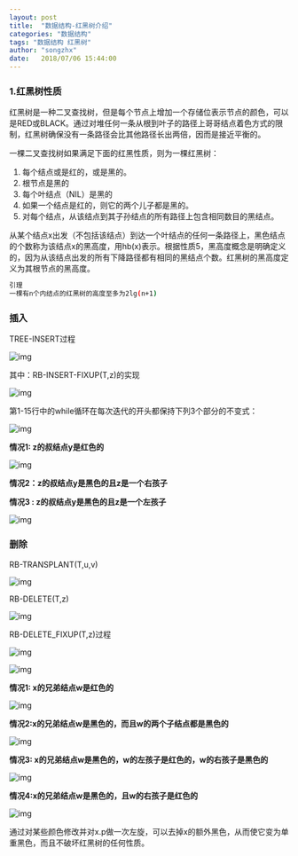 ```yaml
---
layout: post
title:  "数据结构-红黑树介绍"
categories: "数据结构"
tags: "数据结构 红黑树"
author: "songzhx"
date:   2018/07/06 15:44:00 
---
```

### 1.红黑树性质

红黑树是一种二叉查找树，但是每个节点上增加一个存储位表示节点的颜色，可以是RED或BLACK。通过对堆任何一条从根到叶子的路径上哥哥结点着色方式的限制，红黑树确保没有一条路径会比其他路径长出两倍，因而是接近平衡的。

一棵二叉查找树如果满足下面的红黑性质，则为一棵红黑树：

1. 每个结点或是红的，或是黑的。
2. 根节点是黑的
3. 每个叶结点（NIL）是黑的
4. 如果一个结点是红的，则它的两个儿子都是黑的。
5. 对每个结点，从该结点到其子孙结点的所有路径上包含相同数目的黑结点。

从某个结点x出发（不包括该结点）到达一个叶结点的任何一条路径上，黑色结点的个数称为该结点x的黑高度，用hb(x)表示。根据性质5，黑高度概念是明确定义的，因为从该结点出发的所有下降路径都有相同的黑结点个数。红黑树的黑高度定义为其根节点的黑高度。

```bash
引理
一棵有n个内结点的红黑树的高度至多为2lg(n+1)
```



### 插入

TREE-INSERT过程

![img](https://tva1.sinaimg.cn/large/006y8mN6gy1g6fcp73498j315u0kq75g.jpg)

其中：RB-INSERT-FIXUP(T,z)的实现

![img](https://tva1.sinaimg.cn/large/006y8mN6gy1g6fcp7u8ixj315d0u0gnz.jpg)

第1-15行中的while循环在每次迭代的开头都保持下列3个部分的不变式：

![img](https://tva1.sinaimg.cn/large/006y8mN6gy1g6fcp88b4rj316c06g3zr.jpg)

**情况1: z的叔结点y是红色的**

![img](https://tva1.sinaimg.cn/large/006y8mN6gy1g6fcpa3kt6j316g0l4gp8.jpg)

**情况2：z的叔结点y是黑色的且z是一个右孩子**

**情况3 :  z的叔结点y是黑色的且z是一个左孩子**

![img](https://tva1.sinaimg.cn/large/006y8mN6gy1g6fcpb1tq9j31600g441s.jpg)

### 删除

RB-TRANSPLANT(T,u,v)

![img](https://tva1.sinaimg.cn/large/006y8mN6gy1g6fcpc1aksj315o086q38.jpg)

RB-DELETE(T,z)

![img](https://tva1.sinaimg.cn/large/006y8mN6gy1g6fcpcg5lej316u0qe40m.jpg)

RB-DELETE_FIXUP(T,z)过程

![img](https://tva1.sinaimg.cn/large/006y8mN6gy1g6fcpcy4m1j315w0s6n01.jpg)

![img](https://tva1.sinaimg.cn/large/006y8mN6gy1g6fcpdh0bbj30u00vogrj.jpg)

**情况1: x的兄弟结点w是红色的**

![img](https://tva1.sinaimg.cn/large/006y8mN6gy1g6fcpdufl2j316008aq3i.jpg)

**情况2:x的兄弟结点w是黑色的，而且w的两个子结点都是黑色的**

![img](https://tva1.sinaimg.cn/large/006y8mN6gy1g6fcpecxs1j316g088wf2.jpg)

**情况3: x的兄弟结点w是黑色的，w的左孩子是红色的，w的右孩子是黑色的**

![img](https://tva1.sinaimg.cn/large/006y8mN6gy1g6fcpfaxxej316c08wwf3.jpg)

**情况4:x的兄弟结点w是黑色的，且w的右孩子是红色的**

![img](https://tva1.sinaimg.cn/large/006y8mN6gy1g6fcpg8ku0j316k08g3z6.jpg)

通过对某些颜色修改并对x.p做一次左旋，可以去掉x的额外黑色，从而使它变为单重黑色，而且不破坏红黑树的任何性质。



